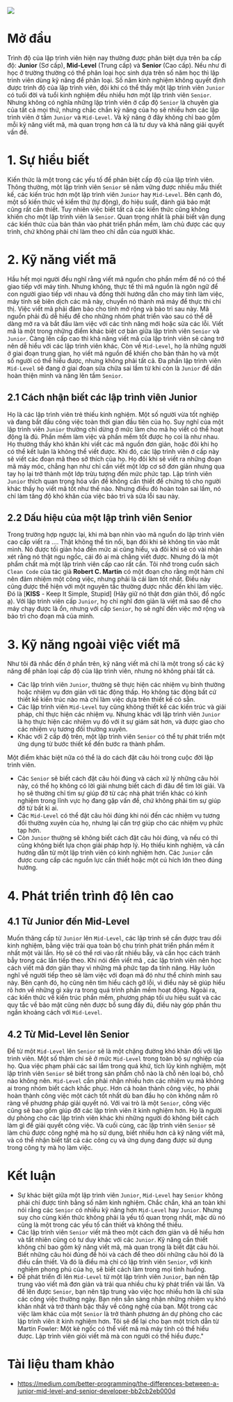 ![](https://images.viblo.asia/89f87195-0940-4a0f-953a-f81bf1b4c77e.png)

# Mở đầu
Trình độ của lập trình viên hiện nay thường được phân biệt dựa trên ba cấp độ: **Junior** (Sơ cấp), **Mid-Level** (Trung cấp) và **Senior** (Cao cấp). Nếu như đi học ở trường thường có thể phân loại học sinh dựa trên số năm học thì lập trình viên dùng kỹ năng để phân loại. Số năm kinh nghiệm không quyết định được trình độ của lập trình viên, đôi khi có thể thấy một lập trình viên `Junior` có tuổi đời và tuổi kinh nghiệm đều nhiều hơn một lập trình viên `Senior`. Nhưng không có nghĩa những lập trình viên ở cấp độ `Senior` là chuyên gia của tất cả mọi thứ, nhưng chắc chắn kỹ năng của họ sẽ nhiều hơn các lập trình viên ở tầm `Junior` và `Mid-Level`.  Và kỹ năng ở đây không chỉ bao gồm mỗi kỹ năng viết mã, mà quan trọng hơn cả là tư duy và khả năng giải quyết vấn đề.

# 1. Sự hiểu biết
Kiến thức là một trong các yếu tố để phân biệt cấp độ của lập trình viên. Thông thường, một lập trình viên `Senior` sẽ nắm vững được nhiều mẫu thiết kế, các kiến trúc hơn một lập trình viên `Junior` hay `Mid-Level`. Bên cạnh đó, một số kiến thức về kiểm thử (tự động), đo hiệu suất, đánh giá bảo mật cũng rất cần thiết.
Tuy nhiên việc biết tất cả các kiến thức cũng không khiến cho một lập trình viên là `Senior`. Quan trọng nhất là phải biết vận dụng các kiến thức của bản thân vào phát triển phần mềm, làm chủ được các quy trình, chứ không phải chỉ làm theo chỉ dẫn của người khác.

# 2. Kỹ năng viết mã
Hầu hết mọi người đều nghĩ rằng viết mã nguồn cho phần mềm để nó có thể giao tiếp với máy tính. Nhưng không, thực tế thì mã nguồn là ngôn ngữ để con người giao tiếp với nhau và đồng thời hướng dẫn cho máy tính làm việc, máy tính sẽ biên dịch các mã này, chuyển nó thành mã máy để thực thi chỉ thị.
Việc viết mã phải đảm bảo cho tính mở rộng và bảo trì sau này. Mã nguồn phải đủ dễ hiểu để cho những nhóm phát triển vào sau có thể dễ dàng mở ra và bắt đầu làm việc với các tính năng mới hoặc sửa các lỗi. Viết mã là một trong những điểm khác biệt cơ bản giữa lập trình viên `Senior` và `Junior`. Càng lên cấp cao thì khả năng viết mã của lập trình viên sẽ càng trở nên dễ hiểu với các lập trình viên khác.
Còn về `Mid-Level`, họ là những người ở giai đoạn trung gian, họ viết mã nguồn để khiến cho bản thân họ và một số người có thể hiểu được, nhưng không phải tất cả. Đa phần lập trình viên `Mid-Level` sẽ đang ở giai đoạn sửa chữa sai lầm từ khi còn là `Junior` để dần hoàn thiện mình và nâng lên tầm `Senior`.

## 2.1 Cách nhận biết các lập trình viên Junior
Họ là các lập trình viên trẻ thiếu kinh nghiệm. Một số người vừa tốt nghiệp và đang bắt đầu công việc toàn thời gian đầu tiên của họ. Suy nghĩ của một lập trình viên `Junior` thường chỉ dừng ở mức làm cho mã họ viết có thể hoạt động là đủ. Phần mềm làm việc và phần mềm tốt được họ coi là như nhau.
Họ thường thấy khó khăn khi viết các mã nguồn đơn giản, hoặc đôi khi họ có thể kết luận là không thể viết được. Khi đó, các lập trình viên ở cấp này sẽ viết các đoạn mã theo sở thích của họ. Họ đôi khi sẽ viết ra những đoạn mã máy móc, chẳng hạn như chỉ cần viết một lớp cơ sở đơn giản nhưng qua tay họ lại trở thành một lớp trừu tượng đến mức phức tạp. Lập trình viên `Junior` thích quan trọng hóa vấn đề không cần thiết để chứng tỏ cho người khác thấy họ viết mã tốt như thế nào. Nhưng điều đó hoàn toàn sai lầm, nó chỉ làm tăng độ khó khăn của việc bảo trì và sửa lỗi sau này.

## 2.2 Dấu hiệu của một lập trình viên Senior
Trong trường hợp ngược lại, khi mà bạn nhìn vào mã nguồn do lập trình viên cao cấp viết ra .... Thật không thể tin nổi, bạn đôi khi sẽ không tin vào mắt mình. Nó được tối giản hóa đến mức ai cũng hiểu, và đôi khi sẽ có vài nhận xét rằng nó thật ngu ngốc, cái đó ai mà chẳng viết được. Nhưng đó là một phẩm chất mà một lập trình viên cấp cao rất cần. Tôi nhớ trong cuốn sách `Clean Code` của tác giả **Robert C. Martin** có một đoạn cho rằng một hàm chỉ nên đảm nhiệm một công việc, nhưng phải là cái làm tốt nhất. Điều này cũng được thể hiện với một nguyên tắc thường được nhắc đến khi làm việc. Đó là [**KISS** - Keep It Simple, Stupid] (Hãy giữ nó thật đơn giản thôi, đồ ngốc ạ).
Với lập trình viên cấp `Junior`, họ chỉ nghĩ đơn giản là viết mã sao để cho máy chạy được là ổn, nhưng với cấp `Senior`, họ sẽ nghĩ đến việc mở rộng và bảo trì cho đoạn mã của mình.

# 3. Kỹ năng ngoài việc viết mã
Như tôi đã nhắc đến ở phần trên, kỹ năng viết mã chỉ là một trong số các kỹ năng để phân loại cấp độ của lập trình viên, nhưng nó không phải tất cả.
* Các lập trình viên `Junior`, thường sẽ thực hiện các nhiệm vụ bình thường hoặc nhiệm vụ đơn giản với tác động thấp. Họ không tác động bất cứ thiết kế kiến trúc nào mà chỉ làm việc dựa trên thiết kế có sẵn.
* Các lập trình viên `Mid-Level` tuy cũng không thiết kế các kiến trúc và giải pháp, chỉ thực hiện các nhiệm vụ. Nhưng khác với lập trình viên `Junior` là họ thực hiện các nhiệm vụ đó với ít sự giám sát hơn, và được giao cho các nhiệm vụ tương đối thường xuyên. 
* Khác với 2 cấp độ trên, một lập trình viên `Senior` có thể tự phát triển một ứng dụng từ bước thiết kế đến bước ra thành phẩm. 

Một điểm khác biệt nữa có thể là do cách đặt câu hỏi trong cuộc đời lập trình viên.
* Các `Senior` sẽ biết cách đặt câu hỏi đúng và cách xử lý những câu hỏi này, có thể họ không có lời giải nhưng biết cách đi đâu để tìm lời giải. Và họ sẽ thường chỉ tìm sự giúp đỡ từ các nhà phát triển khác có kinh nghiệm trong lĩnh vực họ đang gặp vấn đề, chứ không phải tìm sự giúp đỡ từ bất kì ai.
* Các `Mid-Level` có thể đặt câu hỏi đúng khi nói đến các nhiệm vụ tương đối thường xuyên của họ, nhưng lại cần trợ giúp cho các nhiệm vụ phức tạp hơn.
* Còn `Junior` thường sẽ không biết cách đặt câu hỏi đúng, và nếu có thì cũng không biết lựa chọn giải pháp hợp lý. Họ thiếu kinh nghiệm, và cần hướng dẫn từ một lập trình viên có kinh nghiệm hơn. Các `Junior` cần được cung cấp các nguồn lực cần thiết hoặc một cú hích lớn theo đúng hướng.

# 4. Phát triển trình độ lên cao
## 4.1 Từ Junior đến Mid-Level
Muốn thăng cấp từ `Junior` lên `Mid-Level`, các lập trình sẽ cần được trau dồi kinh nghiệm, bằng việc trải qua toàn bộ chu trình phát triển phần mềm ít nhất một vài lần. Họ sẽ có thể rơi vào rất nhiều bẫy, và cần học cách tránh bẫy trong các lần tiếp theo.
Khi nói đến viết mã , các lập trình viên nên học cách viết mã đơn giản thay vì những mã phức tạp đa tính năng. Hãy luôn nghĩ về người tiếp theo sẽ làm việc với đoạn mã đó như thể chính mình sau này.
Bên cạnh đó, họ cũng nên tìm hiểu cách gỡ lỗi, vì điều này sẽ giúp hiểu rõ hơn về những gì xảy ra trong quá trình phần mềm hoạt động.
Ngoài ra, các kiến thức về kiến trúc phần mềm, phương pháp tối ưu hiệu suất và các quy tắc về bảo mật cũng nên được bổ sung đầy đủ, điều này góp phần thu ngắn khoảng cách với `Mid-Level`.
## 4.2 Từ Mid-Level lên Senior
Để từ một `Mid-Level` lên `Senior` sẽ là một chặng đường khó khăn đối với lập trình viên. Một số thậm chí sẽ ở mức `Mid-Level` trong toàn bộ sự nghiệp của họ.
Qua việc phạm phải các sai lầm trong quá khứ, tích lũy kinh nghiệm, một lập trình viên `Senior` sẽ biết trong sản phẩm chỗ nào là chỗ nên loại bỏ, chỗ nào không nên.
`Mid-Level` cần phải nhận nhiều hơn các nhiệm vụ mà không ai trong nhóm biết cách khắc phục. Hơn cả hoàn thành công việc, họ phải hoàn thành công việc một cách tốt nhất dù ban đầu họ còn không nắm rõ ràng về phương pháp giải quyết nó.
Với vai trò là một `Senior`, công việc cũng sẽ bao gồm giúp đỡ các lập trình viên ít kinh nghiệm hơn. Họ là người dự phòng cho các lập trình viên khác khi những người đó không biết cách làm gì để giải quyết công việc.
Và cuối cùng, các lập trình viên `Senior` sẽ làm chủ được công nghệ mà họ sử dụng, biết nhiều hơn cả kỹ năng viết mã, và có thể nhận biết tất cả các công cụ và ứng dụng đang được sử dụng trong công ty mà họ làm việc.

# Kết luận
* Sự khác biệt giữa một lập trình viên `Junior`, `Mid-Level` hay `Senior` không phải chỉ được tính bằng số năm kinh nghiệm. Chắc chắn, khá an toàn khi nói rằng các `Senior` có nhiều kỹ năng hơn `Mid-Level` hay `Junior`. Nhưng suy cho cùng kiến thức không phải là yếu tố quan trọng nhất, mặc dù nó cũng là một trong các yếu tố cần thiết và không thể thiếu.
* Các lập trình viên `Senior` viết mã theo một cách đơn giản và dễ hiểu hơn và tất nhiên cũng có tư duy khác với các `Junior`. Kỹ năng cần thiết không chỉ bao gồm kỹ năng viết mã, mà quan trọng là biết đặt câu hỏi. Biết những câu hỏi đúng để hỏi và cách để theo dõi những câu hỏi đó là điều cần thiết. Và đó là điều mà chỉ có lập trình viên `Senior`, với kinh nghiệm phong phú của họ, sẽ biết cách làm trong mọi tình huống.
* Để phát triển đi lên `Mid-Level` từ một lập trình viên `Junior`, bạn nên tập trung vào viết mã đơn giản và trải qua nhiều chu kỳ phát triển vài lần. Và để lên được `Senior`, bạn nên tập trung vào việc học nhiều hơn là chỉ sửa các công việc thường ngày. Bạn nên sẵn sàng nhận những nhiệm vụ khó khăn nhất và trở thành bậc thầy về công nghệ của bạn. Một trong các việc làm khác của một `Senior` là trở thành phương án dự phòng cho các lập trình viên ít kinh nghiệm hơn.
Tôi sẽ để lại cho bạn một trích dẫn từ Martin Fowler: Một kẻ ngốc có thể viết mã mà máy tính có thể hiểu được. Lập trình viên giỏi viết mã mà con người có thể hiểu được."

# Tài liệu tham khảo
* https://medium.com/better-programming/the-differences-between-a-junior-mid-level-and-senior-developer-bb2cb2eb000d